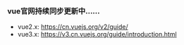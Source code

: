 ### vue官网持续同步更新中......
* vue2.x: https://cn.vuejs.org/v2/guide/
* vue3.x: https://v3.cn.vuejs.org/guide/introduction.html
